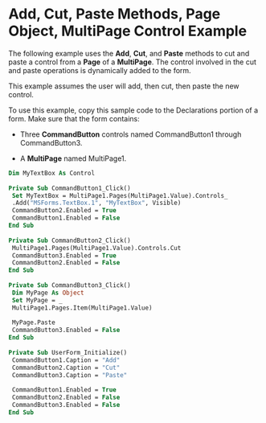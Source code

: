 
# Add, Cut, Paste Methods, Page Object, MultiPage Control Example

The following example uses the  **Add**,  **Cut**, and  **Paste** methods to cut and paste a control from a **Page** of a **MultiPage**. The control involved in the cut and paste operations is dynamically added to the form.

This example assumes the user will add, then cut, then paste the new control.

To use this example, copy this sample code to the Declarations portion of a form. Make sure that the form contains:



- Three  **CommandButton** controls named CommandButton1 through CommandButton3.
    
- A  **MultiPage** named MultiPage1.
    




```vb
Dim MyTextBox As Control 
 
Private Sub CommandButton1_Click() 
 Set MyTextBox = MultiPage1.Pages(MultiPage1.Value).Controls_ 
 .Add("MSForms.TextBox.1", "MyTextBox", Visible) 
 CommandButton2.Enabled = True 
 CommandButton1.Enabled = False 
End Sub 
 
Private Sub CommandButton2_Click() 
 MultiPage1.Pages(MultiPage1.Value).Controls.Cut 
 CommandButton3.Enabled = True 
 CommandButton2.Enabled = False 
End Sub 
 
Private Sub CommandButton3_Click() 
 Dim MyPage As Object 
 Set MyPage = _ 
 MultiPage1.Pages.Item(MultiPage1.Value) 
 
 MyPage.Paste 
 CommandButton3.Enabled = False 
End Sub 
 
Private Sub UserForm_Initialize() 
 CommandButton1.Caption = "Add" 
 CommandButton2.Caption = "Cut" 
 CommandButton3.Caption = "Paste" 
 
 CommandButton1.Enabled = True 
 CommandButton2.Enabled = False 
 CommandButton3.Enabled = False 
End Sub
```

